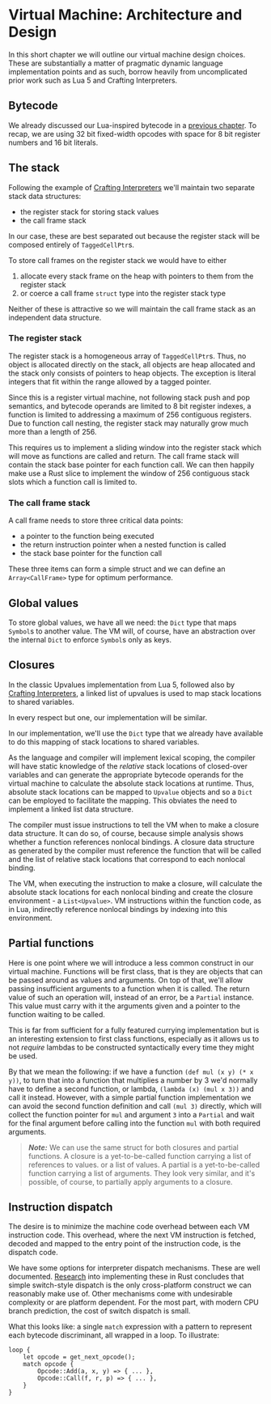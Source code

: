 # Virtual Machine: Architecture and Design

In this short chapter we will outline our virtual machine design choices. These
are substantially a matter of pragmatic dynamic language implementation points
and as such, borrow heavily from uncomplicated prior work such as Lua 5 and 
Crafting Interpreters.


## Bytecode

We already discussed our Lua-inspired bytecode in a [previous
chapter](./chapter-interp-bytecode.md). To recap, we are using 32 bit
fixed-width opcodes with space for 8 bit register numbers and 16 bit literals.


## The stack

Following the example of [Crafting Interpreters][1] we'll maintain two separate
stack data structures:

* the register stack for storing stack values
* the call frame stack

In our case, these are best separated out because the register stack will be
composed entirely of `TaggedCellPtr`s.

To store call frames on the register stack we would have to either

1. allocate every stack frame on the heap with pointers to them from the
   register stack 
2. or coerce a call frame `struct` type into the register stack type

Neither of these is attractive so we will maintain the call frame stack as an
independent data structure.

### The register stack

The register stack is a homogeneous array of `TaggedCellPtr`s. Thus, no object
is allocated directly on the stack, all objects are heap allocated and the stack
only consists of pointers to heap objects. The exception is literal integers
that fit within the range allowed by a tagged pointer.

Since this is a register virtual machine, not following stack push and pop
semantics, and bytecode operands are limited to 8 bit register indexes, a
function is limited to addressing a maximum of 256 contiguous registers. Due to
function call nesting, the register stack may naturally grow much more than a
length of 256. 

This requires us to implement a sliding window into the register stack which
will move as functions are called and return. The call frame stack will contain
the stack base pointer for each function call. We can then happily make use a
Rust slice to implement the window of 256 contiguous stack slots which a
function call is limited to.

### The call frame stack

A call frame needs to store three critical data points:

* a pointer to the function being executed
* the return instruction pointer when a nested function is called
* the stack base pointer for the function call

These three items can form a simple struct and we can define an
`Array<CallFrame>` type for optimum performance.


## Global values

To store global values, we have all we need: the `Dict` type that maps `Symbol`s
to another value. The VM will, of course, have an abstraction over the internal
`Dict` to enforce `Symbol`s only as keys.


## Closures

In the classic Upvalues implementation from Lua 5, followed also by [Crafting
Interpreters][2], a linked list of upvalues is used to map stack locations to
shared variables.

In every respect but one, our implementation will be similar.

In our implementation, we'll use the `Dict` type that we already have available
to do this mapping of stack locations to shared variables. 

As the language and compiler will implement lexical scoping, the compiler will
have static knowledge of the _relative_ stack locations of closed-over variables
and can generate the appropriate bytecode operands for the virtual machine to
calculate the absolute stack locations at runtime. Thus, absolute stack
locations can be mapped to `Upvalue` objects and so a `Dict` can be employed to
facilitate the mapping. This obviates the need to implement a linked list data
structure.

The compiler must issue instructions to tell the VM when to make a closure data
structure. It can do so, of course, because simple analysis shows whether
a function references nonlocal bindings. A closure data structure as generated
by the compiler must reference the function that will be called and the list of
relative stack locations that correspond to each nonlocal binding. 

The VM, when executing the instruction to make a closure, will calculate the
absolute stack locations for each nonlocal binding and create the closure
environment - a `List<Upvalue>`. VM instructions within the function code, as in
Lua, indirectly reference nonlocal bindings by indexing into this environment.


## Partial functions

Here is one point where we will introduce a less common construct in our virtual
machine. Functions will be first class, that is they are objects that can be
passed around as values and arguments. On top of that, we'll allow passing
insufficient arguments to a function when it is called. The return value of
such an operation will, instead of an error, be a `Partial` instance. This value
must carry with it the arguments given and a pointer to the function waiting to
be called.

This is far from sufficient for a fully featured currying implementation but is
an interesting extension to first class functions, especially as it allows us to
not _require_ lambdas to be constructed syntactically every time they might be
used.

By that we mean the following: if we have a function `(def mul (x y) (* x y))`,
to turn that into a function that multiplies a number by 3 we'd normally have to
define a second function, or lambda, `(lambda (x) (mul x 3))` and call it
instead. However, with a simple partial function implementation we can avoid the
second function definition and call `(mul 3)` directly, which will collect the
function pointer for `mul` and argument `3` into a `Partial` and wait for the
final argument before calling into the function `mul` with both required
arguments.

> ***Note:*** We can use the same struct for both closures and partial
> functions. A closure is a yet-to-be-called function carrying a list of
> references to values. or a list of values. A partial is a yet-to-be-called
> function carrying a list of arguments. They look very similar, and it's
> possible, of course, to partially apply arguments to a closure.


## Instruction dispatch

The desire is to minimize the machine code overhead between each VM instruction
code.  This overhead, where the next VM instruction is fetched, decoded and
mapped to the entry point of the instruction code, is the dispatch code.

We have some options for interpreter dispatch mechanisms. These are well
documented. [Research][3] into implementing these in Rust concludes that simple
switch-style dispatch is the only cross-platform construct we can reasonably
make use of. Other mechanisms come with undesirable complexity or are platform
dependent. For the most part, with modern CPU branch prediction, the cost of
switch dispatch is small.

What this looks like: a single `match` expression with a pattern to represent
each bytecode discriminant, all wrapped in a loop. To illustrate:

```rust,ignore
loop {
    let opcode = get_next_opcode();
    match opcode {
        Opcode::Add(a, x, y) => { ... },
        Opcode::Call(f, r, p) => { ... },
    }
}
```


[1]: http://craftinginterpreters.com/calls-and-functions.html#call-frames
[2]: http://craftinginterpreters.com/closures.html
[3]: https://pliniker.github.io/post/dispatchers/
